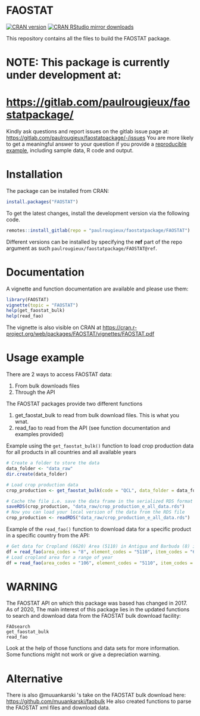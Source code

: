 FAOSTAT
=======
[![CRAN
version](http://www.r-pkg.org/badges/version/FAOSTAT)](http://cran.rstudio.com/web/packages/FAOSTAT/index.html)
[![CRAN RStudio mirror downloads](http://cranlogs.r-pkg.org/badges/FAOSTAT)](http://cran.r-project.org/web/packages/FAOSTAT/index.html)

This repository contains all the files to build the FAOSTAT package.

# NOTE: This package is currently under development at:
# https://gitlab.com/paulrougieux/faostatpackage/

Kindly ask questions and report issues on the gitlab issue page at:
https://gitlab.com/paulrougieux/faostatpackage/-/issues You are more likely to get a
meaningful answer to your question if you provide a [reproducible
example](https://stackoverflow.com/questions/5963269/how-to-make-a-great-r-reproducible-example),
including sample data, R code and output.


# Installation

The package can be installed from CRAN:

```r
install.packages("FAOSTAT")
```

To get the latest changes, install the development version via the following code.

```r
remotes::install_gitlab(repo = "paulrougieux/faostatpackage/FAOSTAT")
```

Different versions can be installed by specifying the **ref** part of the repo argument
as such `paulrougieux/faostatpackage/FAOSTAT@ref`.


# Documentation

A vignette and function documentation are available and please use them:

```r
library(FAOSTAT)
vignette(topic = "FAOSTAT")
help(get_faostat_bulk)
help(read_fao)
```

The vignette is also visible on CRAN at
https://cran.r-project.org/web/packages/FAOSTAT/vignettes/FAOSTAT.pdf


# Usage example

There are 2 ways to access FAOSTAT data:

1. From bulk downloads files
2. Through the API

The FAOSTAT packages provide two different functions

1. get_faostat_bulk to read from bulk download files. This is what you wnat.
2. read_fao to read from the API (see function documentation and examples provided)


Example using the `get_faostat_bulk()` function to load crop production data for all
products in all countries and all available years

```r
# Create a folder to store the data
data_folder <- "data_raw"
dir.create(data_folder)

# Load crop production data
crop_production <- get_faostat_bulk(code = "QCL", data_folder = data_folder)

# Cache the file i.e. save the data frame in the serialized RDS format for faster load time later.
saveRDS(crop_production, "data_raw/crop_production_e_all_data.rds")
# Now you can load your local version of the data from the RDS file
crop_production <- readRDS("data_raw/crop_production_e_all_data.rds")
```

Example of the `read_fao()` function to download data for a specific product in a
specific country from the API:


```r
# Get data for Cropland (6620) Area (5110) in Antigua and Barbuda (8) in 2017
df = read_fao(area_codes = "8", element_codes = "5110", item_codes = "6620", year_codes = "2017")
# Load cropland area for a range of year
df = read_fao(area_codes = "106", element_codes = "5110", item_codes = "6620", year_codes = 2010:2020)
```




# WARNING

The FAOSTAT API on which this package was based has changed in 2017. As of 2020, The
main interest of this package lies in the updated functions to search and download data
from the FAOSTAT bulk download facility:

    FAOsearch
    get_faostat_bulk
    read_fao

Look at the help of those functions and data sets for more information.
Some functions might not work or give a depreciation warning.

# Alternative

There is also @muuankarski 's take on the FAOSTAT bulk download here:
https://github.com/muuankarski/faobulk
He also created functions to parse the FAOSTAT xml files and download data.


